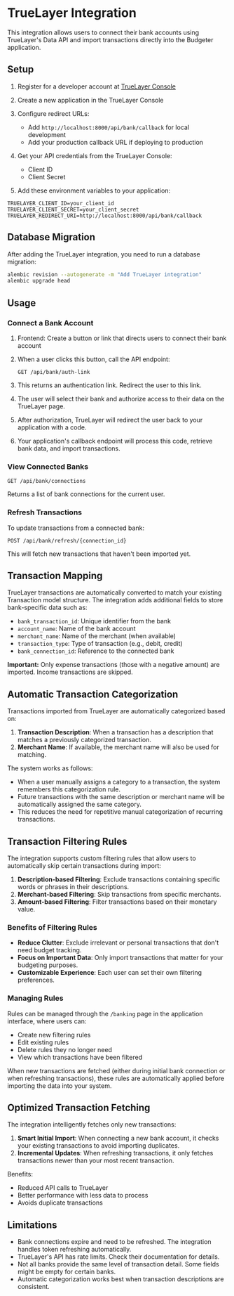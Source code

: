 # TrueLayer Integration

This integration allows users to connect their bank accounts using TrueLayer's Data API and import transactions directly into the Budgeter application.

## Setup

1. Register for a developer account at [TrueLayer Console](https://console.truelayer.com/)

2. Create a new application in the TrueLayer Console

3. Configure redirect URLs:
   - Add `http://localhost:8000/api/bank/callback` for local development
   - Add your production callback URL if deploying to production

4. Get your API credentials from the TrueLayer Console:
   - Client ID
   - Client Secret

5. Add these environment variables to your application:

```
TRUELAYER_CLIENT_ID=your_client_id
TRUELAYER_CLIENT_SECRET=your_client_secret
TRUELAYER_REDIRECT_URI=http://localhost:8000/api/bank/callback
```

## Database Migration

After adding the TrueLayer integration, you need to run a database migration:

```bash
alembic revision --autogenerate -m "Add TrueLayer integration"
alembic upgrade head
```

## Usage

### Connect a Bank Account

1. Frontend: Create a button or link that directs users to connect their bank account

2. When a user clicks this button, call the API endpoint:
   ```
   GET /api/bank/auth-link
   ```

3. This returns an authentication link. Redirect the user to this link.

4. The user will select their bank and authorize access to their data on the TrueLayer page.

5. After authorization, TrueLayer will redirect the user back to your application with a code.

6. Your application's callback endpoint will process this code, retrieve bank data, and import transactions.

### View Connected Banks

```
GET /api/bank/connections
```

Returns a list of bank connections for the current user.

### Refresh Transactions

To update transactions from a connected bank:

```
POST /api/bank/refresh/{connection_id}
```

This will fetch new transactions that haven't been imported yet.

## Transaction Mapping

TrueLayer transactions are automatically converted to match your existing Transaction model structure. The integration adds additional fields to store bank-specific data such as:

- `bank_transaction_id`: Unique identifier from the bank
- `account_name`: Name of the bank account
- `merchant_name`: Name of the merchant (when available)
- `transaction_type`: Type of transaction (e.g., debit, credit)
- `bank_connection_id`: Reference to the connected bank

**Important:** Only expense transactions (those with a negative amount) are imported. Income transactions are skipped.

## Automatic Transaction Categorization

Transactions imported from TrueLayer are automatically categorized based on:

1. **Transaction Description**: When a transaction has a description that matches a previously categorized transaction.
2. **Merchant Name**: If available, the merchant name will also be used for matching.

The system works as follows:

- When a user manually assigns a category to a transaction, the system remembers this categorization rule.
- Future transactions with the same description or merchant name will be automatically assigned the same category.
- This reduces the need for repetitive manual categorization of recurring transactions.

## Transaction Filtering Rules

The integration supports custom filtering rules that allow users to automatically skip certain transactions during import:

1. **Description-based Filtering**: Exclude transactions containing specific words or phrases in their descriptions.
2. **Merchant-based Filtering**: Skip transactions from specific merchants.
3. **Amount-based Filtering**: Filter transactions based on their monetary value.

### Benefits of Filtering Rules

- **Reduce Clutter**: Exclude irrelevant or personal transactions that don't need budget tracking.
- **Focus on Important Data**: Only import transactions that matter for your budgeting purposes.
- **Customizable Experience**: Each user can set their own filtering preferences.

### Managing Rules

Rules can be managed through the `/banking` page in the application interface, where users can:

- Create new filtering rules
- Edit existing rules
- Delete rules they no longer need
- View which transactions have been filtered

When new transactions are fetched (either during initial bank connection or when refreshing transactions), these rules are automatically applied before importing the data into your system.

## Optimized Transaction Fetching

The integration intelligently fetches only new transactions:

1. **Smart Initial Import**: When connecting a new bank account, it checks your existing transactions to avoid importing duplicates.
2. **Incremental Updates**: When refreshing transactions, it only fetches transactions newer than your most recent transaction.

Benefits:
- Reduced API calls to TrueLayer
- Better performance with less data to process
- Avoids duplicate transactions

## Limitations

- Bank connections expire and need to be refreshed. The integration handles token refreshing automatically.
- TrueLayer's API has rate limits. Check their documentation for details.
- Not all banks provide the same level of transaction detail. Some fields might be empty for certain banks.
- Automatic categorization works best when transaction descriptions are consistent. 